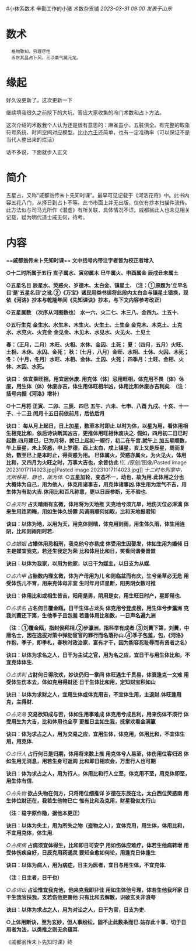 #小体系数术 
辛勤工作的小猪 术数杂货铺 _2023-03-31 09:00_ _发表于山东_
# 数术  

	  格物致知，穷理尽性
	  五世其昌占卜风，三江豪气属元龙。
# **缘起**

好久没更新了，这次更新一下

继续填我很久之前挖下的大坑，答应大家收集的冷门术数和占卜方法。

这次介绍的术数我个人认为还是很有意思的：麻雀虽小，五脏俱全。有完整的取象符号系统、时间空间对应模型。比[小六壬](https://zhuanlan.zhihu.com/p/561020382)还简单，也有一定准确率（可以保证不是当代人整出来的烂活）

话不多说，下面就步入正文

# **简介**

五星占，又称“戚都翁传未⼘先知时课”。最早可见记载于《河洛花奇》中。此书内容五花八门，从择日到占卜不等。此书市面上并无出版，仅仅有抄本扫描件流传。
此方法似与司马光所作《潜虚》有所关联，具体情况不详。戚都翁此人也未见相关记载，疑为明代道士戚无何，待考。

# 内容  

==**戚都翁传未⼘先知时课**==
**⽂中括号内带注字者皆为校正者增⼊**

**○⼗⼆时所属于五⾏**
**亥⼦属⽔、寅卯属⽊**
**⺒午属⽕、申⾣属⾦**
**⾠戌丑未属⼟**

**○五星名⽬**
**⾠星⽔、荧惑⽕、岁德⽊、太⽩⾦、镇星⼟.**
**（注：①原题为'⽴早名⽬’是'五星名⽬’之讹.②《万宝》诸⺠⽤类书误将此段内太⽩⾦与镇星⼟错换，现依《河洛》抄本与乾隆年间《先知课诀》抄本，与下⽂内容参考改正）**

**○五星属数**
**（次序从河图数也）**
**⽔⼀六、⽕⼆七、⽊三⼋、⾦四九、⼟五⼗.**

**○五⾏⽣克**
**⾦⽣⽔、⽔⽣⽊、⽊⽣⽕、⽕⽣⼟、⼟⽣⾦**
**⾦克⽊、⽊克⼟、⼟克⽔、⽔克⽕、⽕克⾦**
**⾦⻅⾦、⽊⻅⽊、⽔⻅⽔、⽕⻅⽕、⼟⻅⼟**

**春：（正月，二月）木旺、火相、水休、金囚、土死；**
**夏：（四月，五月）火旺、土相、木休、水囚、金死；**
**秋：（七月，八月）金旺、水相、土休、火囚、木死；**
**冬：（十月，冬月）水旺、木相、金休、土囚、火死；**
**四季月：土旺、金相、火休、木囚、水死。**

**诀⽈：**
**体宜乘旺相，⽤宜居休废. ⽤克体（体）忌⽤旺相，体克⽤不畏（体）休废，⽤⽣体（体）休废亦吉，体⽣⽤体旺相半凶，体⽤⽐和休废亦吉利矣.**
**（注：括号内据《河洛》增补）**

**○⼗⼆⽉将**
**正寅、⼆卯、三⾠、四⺒**
**五午、六未、七申、⼋⾣**
**九戌、⼗亥、⼗⼀⼦、⼗⼆丑**
**闰⽉⼗五⽇前依前⽉，后依后⽉**

**诀⽈：**
**每从⽉上起⽇，⽇上加星，数⾄本时即⽌.以时为体，以星为⽤，看体⽤相⽣相克⽐和，依后诗诀断其凶吉，更推体⽤旺相休废决之.**
**假如，四⽉初⼆⽇⺒时起数.四⽉建⺒，⺒为⽉将，就⺒上起初⼀顺⾏，初⼆在午宫.就午上**
**加五星顺数，午上⾠星，未上荧惑，申上岁德，⾣上太⽩，戌上镇星，亥上⼜是⾠星，周⽽复始，数⾄⺒上是本时⽌，得荧惑为⽤。**
**⺒体属⽕，荧惑亦属⽕，为⽕⻅⽕，体⽤⽐和，⼜四⽉为⽕旺之时，万事⼤吉也，余皆仿此**
![[../原创/图像/Pasted image 20231017114023.jpg|Pasted image 20231017114023.jpg]]
*⼗⼆时布列掌中，⽆所移易，静也，故为体.*
**○五星加轮，变态不⼀，动也，故为⽤.此体⽤之分也**
**⼤概体为⾃⼰，⽤为他⼈，体克⽤诸事吉，⽤克体诸事凶.体⽣⽤为泄⽓不吉，⽤⽣体为有助⼤吉.体⽤⽐和百凡称意，更以⽇⾠参断，⽆不验也.**

*○占天时*
**占天晴⾬有⽞微，体⽤将为天地推**
**天克地兮须亢旱，地伤天位必淋漓**
**体来⽣⽤连阴晦，⽤如⽣体久纷霏**
**⻛调⾬顺何如取，⽐和天地报君知**

**诀⽈：以体为地，以⽤为天，⽤克体则晴，体克⽤则⾬，⽤⽣体久⾬，体⽣⽤连阴，⽐和则⾬阳时若.**

*○占婚姻*
**占婚体⽤忌相刑，我克他兮亦易成**
**体受⽤⽣因娶发，体如⽣⽤为婚倾**
**⽇主是媒宜我克，若还⽣我定为荣**
**⽐和体⽤⽐和⽇，笑看同谐秦晋盟**

**诀⽈：以体为我家，以⽤为他家，以⽇⼲为媒主，以⽇⽀为从媒.**

*○占六甲*
**占胎数内理⽞微，体为产⺟⽤为⼉**
**和则临盆⽽有庆，⽣兮坐草必⽆危**
**⽤受体伤⼉不育，⽤来克体⺟⾮宜**
**⽣时年⽉详星断，阳男阴⼥数可推**

**诀⽈：体⽤⽐和或相⽣皆吉，阳⽤是男，阴⽤是⼥，⽤⽣旺⽇时产，星即⽤也.**

*○占求名*
**占名何⽇覆⾦瓯，⽇⼲⽣体占⻰头**
**体克⽤兮登⻁榜，⽤⽣体兮步瀛洲**
**克我刘蕡还下第，⽣他季⼦且包羞**
**若逢体⽤⽐和数，⼀⽇声名遍九洲**

**（注：①覆⾦瓯，指封侯拜相.②步瀛洲，指科举有成者.③刘蕡下第，刘蕡，中唐名⼠，因在选拔对策中弹劾宦官的罪⾏⽽名落孙⼭.④季⼦包羞，包，《河洛》作抱，季⼦，即季札，春秋时政治家，富有才⼲，因为能容忍耻辱⽽有贤者之名）**

**诀⽈：以体为求名之⼈，⽇⼲为主试之官，⽤为名之应，宜⽇⼲与⽤⽣体⽐和，不宜克体体⽣.**

*○占求利*
**占财何⽇得欣欢，妙诀仍归⼀掌间**
**体旺遇⽣千贯易，体衰逢克⼀⽂难**
**⽤受体⽣伤本去，体如克⽤得财还**
**⽇⼲⽣体⽐和⽤，定知财宝积如⼭**

**诀⽈：以体为求财之⼈，宜⽤⽣体或体克⽤吉，不宜体⽣⽤，主退财.体旺逢⽤克，主得财.**

*○占交易*
**交易欲知成与否，体如⽣⽤事难成**
**体克⽤兮成且利，⽤来伤体不须⾏**
**体受⽤⽣为⼤吉，⽐和体⽤也全亨**
**更推⽇主如⽣我，抚掌欢看⾦满籯**

**诀⽈：体为求占之⼈，⽤为交易之应，宜⽤⽣体，体克⽤，体⽤⽐和，不宜体⽣⽤，⽤克体.**

*○占⾏⼈*
**占⾏何⽇是归期，体⽤将来数上推**
**⽤克体兮⼈易⾄，体伤⽤位客归迟**
**体如⽣⽤⽆消息，⽤若⽣身可返闾**
**⽐和即⽇相欢会，万⾥⾏⼈也可期**

**诀⽈：体为求占之⼈，⽤为⾏⼈，体⽤⽐和⾏⼈⽴⾄，体克⽤不⾄，⽤克体即⾄，⽤⽣体有信.**

*○占失物*
**欲占失物在何⽅，只将⽤位细推详**
**岁德在东⾠在北，太⽩⻄位荧惑南**
**⽤⽣体位财还在，我若⽣他物已亡**
**惟有⽐和及克⽤，财星稳似太⾏⼭**

**（注：稳字原作隐，据他本更正）**

**诀⽈：以体为失主，⽤为所失之物（盗物之⼈），宜体克⽤，⽤⽣体，体⽤⽐和，不宜⽤克体，体⽣⽤.**

*○占疾病*
**占病须宜体得⽣，⽐和即⽇可安宁**
**⽤如伤体应难疗，体若⽣他病转增**
**⽤受体伤疾⾃好，⽇⾠克⽤药通灵**
**要知全愈如何论，⽤逢克⽇体逢⽣**

**诀⽈：以体为病⼈，⽤为病症，⽇主为医者，宜⽇与⽤⽣体，不宜克体.**

**（注：⽇主者，⽇⼲也）**

*○占词讼*
**占讼惟宜我克他，他来克我即⾮佳**
**⽤如⽣体他亏理，体若⽣他我坏家**
**⽇⼲⽣我官扶我，⽀若伤他吏害他**
**只有⽐和去解散，识破⽞关⾮浪夸**

**诀⽈：以体为求占之⼈，⽤为对讼之⼈，⽇⼲为官，⽇⽀为吏.**

**○上体⽤断诀，⾄为⽞妙，但⼈事纷纭，固不⽌此数条⽽已.姑存此⼗事，切于⽇⽤者为法，以类推之则⽆余蕴⽿.**

《戚都翁传未⼘先知时课》终
